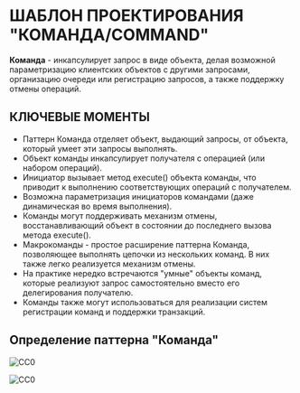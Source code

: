ШАБЛОН ПРОЕКТИРОВАНИЯ "КОМАНДА/COMMAND"
=======================================
**Команда** - инкапсулирует запрос в виде объекта, делая возможной параметризацию клиентских объектов 
с другими запросами, организацию очереди или регистрацию запросов, а также поддержку отмены операций.

КЛЮЧЕВЫЕ МОМЕНТЫ
----------------
- Паттерн Команда отделяет объект, выдающий запросы, от объекта, который умеет эти запросы выполнять.
- Объект команды инкапсулирует получателя с операцией (или набором операций).
- Инициатор вызывает метод execute() объекта команды, что приводит к выполнению соответствующих операций 
  с получателем.
- Возможна параметризация инициаторов командами (даже динамическая во время выполнения).
- Команды могут поддерживать механизм отмены, восстанавливающий объект в состоянии до последнего вызова 
  метода execute().
- Макрокоманды - простое расширение паттерна Команда, позволяющее выполнять цепочки из нескольких команд. 
  В них также легко реализуется механизм отмены.
- На практике нередко встречаются "умные" объекты команд, которые реализуют запрос самостоятельно вместо 
  его делегирования получателю.
- Команды также могут использоваться для реализации систем регистрации команд и поддержки транзакций.

Определение паттерна "Команда"
------------------------------
![CC0](https://github.com/Panchenko-Vlad/java-lessons/blob/master/LessonsJavaSE/src/HeadFirst/Command_6/Screenshots/command1.png)

![CC0](https://github.com/Panchenko-Vlad/java-lessons/blob/master/LessonsJavaSE/src/HeadFirst/Command_6/Screenshots/command2.png)
